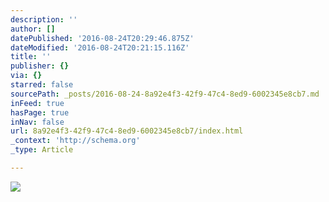 ```yaml
---
description: ''
author: []
datePublished: '2016-08-24T20:29:46.875Z'
dateModified: '2016-08-24T20:21:15.116Z'
title: ''
publisher: {}
via: {}
starred: false
sourcePath: _posts/2016-08-24-8a92e4f3-42f9-47c4-8ed9-6002345e8cb7.md
inFeed: true
hasPage: true
inNav: false
url: 8a92e4f3-42f9-47c4-8ed9-6002345e8cb7/index.html
_context: 'http://schema.org'
_type: Article

---
```

![](https://the-grid-user-content.s3-us-west-2.amazonaws.com/79f941d8-2af9-49c8-ae1b-6198d9bb2c51.jpg)
